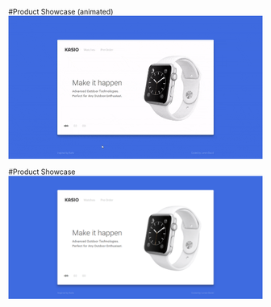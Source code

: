 #Product Showcase (animated)
![alt tag](https://raw.githubusercontent.com/lorrandavid/CSS-Snackables/master/product-showcase/animated.gif)

#Product Showcase
![alt tag](https://raw.githubusercontent.com/lorrandavid/CSS-Snackables/master/product-showcase/screenshot.png)
